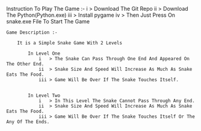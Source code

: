 






Instruction To Play The Game :-
    i   > Download The Git Repo
    ii  > Download The Python(Python.exe)
    iii > Install pygame
    iv  > Then Just Press On snake.exe File To Start The Game

    Game Description :-

        It is a Simple Snake Game With 2 Levels

            In Level One
                i   > The Snake Can Pass Through One End And Appeared On The Other End.
                ii  > Snake Size And Speed Will Increase As Much As Snake Eats The Food.
                iii > Game Will Be Over If The Snake Touches Itself.


            In Level Two
                i   > In This Level The Snake Cannot Pass Through Any End.
                ii  > Snake Size And Speed Will Increase As Much As Snake Eats The Food.
                iii > Game Will Be Over If The Snake Touches Itself Or The Any Of The Ends.

